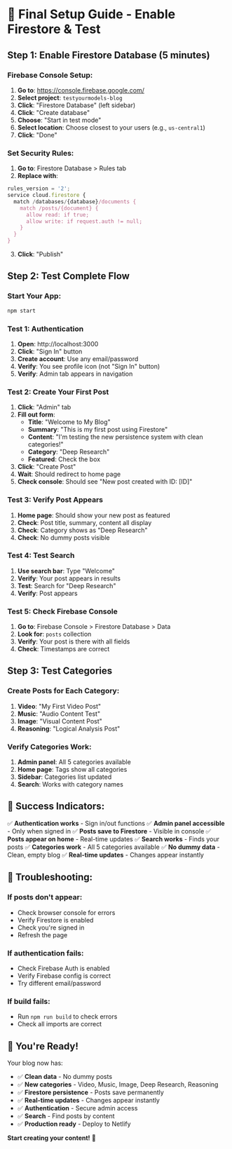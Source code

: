 # 🚀 Final Setup Guide - Enable Firestore & Test

## Step 1: Enable Firestore Database (5 minutes)

### **Firebase Console Setup:**
1. **Go to**: https://console.firebase.google.com/
2. **Select project**: `testyourmodels-blog`
3. **Click**: "Firestore Database" (left sidebar)
4. **Click**: "Create database"
5. **Choose**: "Start in test mode" 
6. **Select location**: Choose closest to your users (e.g., `us-central1`)
7. **Click**: "Done"

### **Set Security Rules:**
1. **Go to**: Firestore Database > Rules tab
2. **Replace with**:
```javascript
rules_version = '2';
service cloud.firestore {
  match /databases/{database}/documents {
    match /posts/{document} {
      allow read: if true;
      allow write: if request.auth != null;
    }
  }
}
```
3. **Click**: "Publish"

## Step 2: Test Complete Flow

### **Start Your App:**
```bash
npm start
```

### **Test 1: Authentication**
1. **Open**: http://localhost:3000
2. **Click**: "Sign In" button
3. **Create account**: Use any email/password
4. **Verify**: You see profile icon (not "Sign In" button)
5. **Verify**: Admin tab appears in navigation

### **Test 2: Create Your First Post**
1. **Click**: "Admin" tab
2. **Fill out form**:
   - **Title**: "Welcome to My Blog"
   - **Summary**: "This is my first post using Firestore"
   - **Content**: "I'm testing the new persistence system with clean categories!"
   - **Category**: "Deep Research"
   - **Featured**: Check the box
3. **Click**: "Create Post"
4. **Wait**: Should redirect to home page
5. **Check console**: Should see "New post created with ID: [ID]"

### **Test 3: Verify Post Appears**
1. **Home page**: Should show your new post as featured
2. **Check**: Post title, summary, content all display
3. **Check**: Category shows as "Deep Research"
4. **Check**: No dummy posts visible

### **Test 4: Test Search**
1. **Use search bar**: Type "Welcome"
2. **Verify**: Your post appears in results
3. **Test**: Search for "Deep Research"
4. **Verify**: Post appears

### **Test 5: Check Firebase Console**
1. **Go to**: Firebase Console > Firestore Database > Data
2. **Look for**: `posts` collection
3. **Verify**: Your post is there with all fields
4. **Check**: Timestamps are correct

## Step 3: Test Categories

### **Create Posts for Each Category:**
1. **Video**: "My First Video Post"
2. **Music**: "Audio Content Test" 
3. **Image**: "Visual Content Post"
4. **Reasoning**: "Logical Analysis Post"

### **Verify Categories Work:**
1. **Admin panel**: All 5 categories available
2. **Home page**: Tags show all categories
3. **Sidebar**: Categories list updated
4. **Search**: Works with category names

## 🎯 **Success Indicators:**

✅ **Authentication works** - Sign in/out functions
✅ **Admin panel accessible** - Only when signed in
✅ **Posts save to Firestore** - Visible in console
✅ **Posts appear on home** - Real-time updates
✅ **Search works** - Finds your posts
✅ **Categories work** - All 5 categories available
✅ **No dummy data** - Clean, empty blog
✅ **Real-time updates** - Changes appear instantly

## 🚨 **Troubleshooting:**

### **If posts don't appear:**
- Check browser console for errors
- Verify Firestore is enabled
- Check you're signed in
- Refresh the page

### **If authentication fails:**
- Check Firebase Auth is enabled
- Verify Firebase config is correct
- Try different email/password

### **If build fails:**
- Run `npm run build` to check errors
- Check all imports are correct

## 🎉 **You're Ready!**

Your blog now has:
- ✅ **Clean data** - No dummy posts
- ✅ **New categories** - Video, Music, Image, Deep Research, Reasoning
- ✅ **Firestore persistence** - Posts save permanently
- ✅ **Real-time updates** - Changes appear instantly
- ✅ **Authentication** - Secure admin access
- ✅ **Search** - Find posts by content
- ✅ **Production ready** - Deploy to Netlify

**Start creating your content!** 🚀
